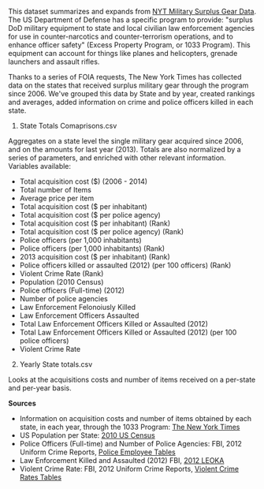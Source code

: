 This dataset summarizes and expands from [NYT Military Surplus Gear Data](https://github.com/TheUpshot/Military-Surplus-Gear).
The US Department of Defense has a specific program to provide: 
"surplus DoD military equipment to state and local civilian law enforcement agencies for use in counter-narcotics and counter-terrorism operations, and to enhance officer safety" (Excess Property Program, or 1033 Program). 
This equipment can account for things like planes and helicopters,  grenade launchers and assault rifles.

Thanks to a series of FOIA requests, The New York Times has collected data on the states that received surplus military gear through the program since 2006. 
We've grouped this data by State and by year, created rankings and averages, added information on crime and police officers killed in each state.


1. State Totals Comaprisons.csv

Aggregates on a state level the single military gear acquired since 2006, and on the amounts for last year (2013). Totals are also normalized by a series of parameters, and enriched with other relevant information.
Variables available:

  - Total acquisition cost ($) (2006 - 2014)	
  - Total number of Items	
  - Average price per item	
  - Total acquisition cost ($ per inhabitant)	
  - Total acquisition cost ($ per police agency)	
  - Total acquisition cost ($ per inhabitant) (Rank)	
  - Total acquisition cost ($ per police agency) (Rank)	
  - Police officers (per 1,000 inhabitants)	
  - Police officers (per 1,000 inhabitants) (Rank)	
  - 2013 acquisition cost ($ per inhabitant) (Rank)	
  - Police officers killed or assaulted (2012) (per 100 officers) (Rank)	
  - Violent Crime Rate (Rank)	
  - Population (2010 Census)	
  - Police officers (Full-time) (2012)	
  - Number of police agencies	
  - Law Enforcement Felonoiusly Killed	
  - Law Enforcement Officers Assaulted	
  - Total Law Enforcement Officers Killed or Assaulted (2012)
  - Total Law Enforcement Officers Killed or Assaulted (2012) (per 100 police officers)	
  - Violent Crime Rate

2. Yearly State totals.csv

Looks at the acquisitions costs and number of items received on a per-state and per-year basis.


<b>Sources</b>

- Information on acquisition costs and number of items obtained by each state, in each year, through the 1033 Program: [The New York Times](https://github.com/TheUpshot/Military-Surplus-Gear)
- US Population per State: [2010 US Census](http://www.census.gov/2010census/data/)
- Police Officers (Full-time) and Number of Police Agencies: FBI, 2012 Uniform Crime Reports, [Police Employee Tables](http://www.fbi.gov/about-us/cjis/ucr/crime-in-the-u.s/2012/crime-in-the-u.s.-2012/police_employee_data/police_employee_data)
- Law Enforcement Killed and Assaulted (2012)	FBI, [2012 LEOKA](http://www.fbi.gov/about-us/cjis/ucr/leoka/2012) 
- Violent Crime Rate: FBI, 2012 Uniform Crime Reports, [Violent Crime Rates Tables](http://www.ucrdatatool.gov/Search/Crime/State/RunCrimeOneYearofData.cfm)
